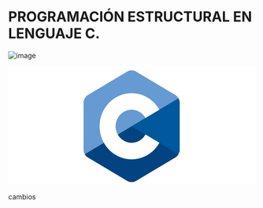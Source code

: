 # PROGRAMACIÓN ESTRUCTURAL EN LENGUAJE C.

<img width="288" alt="image" src="">

![Texto alternativo](./Image/Estructural/01%20imagen%20c.jpg)

cambios